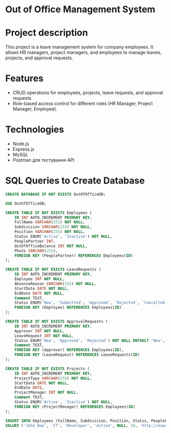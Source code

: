 # Out of Office Management System

# Project description

This project is a leave management system for company employees. It allows HR managers, project managers, and employees to manage leaves, projects, and approval requests.

# Features

- CRUD operations for employees, projects, leave requests, and approval requests.
- Role-based access control for different roles (HR Manager, Project Manager, Employee).

# Technologies

- Node.js
- Express.js
- MySQL
- Postman для тестування API

# SQL Queries to Create Database

```sql
CREATE DATABASE IF NOT EXISTS OutOfOfficeDB;

USE OutOfOfficeDB;

CREATE TABLE IF NOT EXISTS Employees (
    ID INT AUTO_INCREMENT PRIMARY KEY,
    FullName VARCHAR(255) NOT NULL,
    Subdivision VARCHAR(255) NOT NULL,
    Position VARCHAR(255) NOT NULL,
    Status ENUM('Active', 'Inactive') NOT NULL,
    PeoplePartner INT,
    OutOfOfficeBalance INT NOT NULL,
    Photo VARCHAR(255),
    FOREIGN KEY (PeoplePartner) REFERENCES Employees(ID)
);

CREATE TABLE IF NOT EXISTS LeaveRequests (
    ID INT AUTO_INCREMENT PRIMARY KEY,
    Employee INT NOT NULL,
    AbsenceReason VARCHAR(255) NOT NULL,
    StartDate DATE NOT NULL,
    EndDate DATE NOT NULL,
    Comment TEXT,
    Status ENUM('New', 'Submitted', 'Approved', 'Rejected', 'Cancelled') NOT NULL DEFAULT 'New',
    FOREIGN KEY (Employee) REFERENCES Employees(ID)
);

CREATE TABLE IF NOT EXISTS ApprovalRequests (
    ID INT AUTO_INCREMENT PRIMARY KEY,
    Approver INT NOT NULL,
    LeaveRequest INT NOT NULL,
    Status ENUM('New', 'Approved', 'Rejected') NOT NULL DEFAULT 'New',
    Comment TEXT,
    FOREIGN KEY (Approver) REFERENCES Employees(ID),
    FOREIGN KEY (LeaveRequest) REFERENCES LeaveRequests(ID)
);

CREATE TABLE IF NOT EXISTS Projects (
    ID INT AUTO_INCREMENT PRIMARY KEY,
    ProjectType VARCHAR(255) NOT NULL,
    StartDate DATE NOT NULL,
    EndDate DATE,
    ProjectManager INT NOT NULL,
    Comment TEXT,
    Status ENUM('Active', 'Inactive') NOT NULL,
    FOREIGN KEY (ProjectManager) REFERENCES Employees(ID)
);

INSERT INTO Employees (FullName, Subdivision, Position, Status, PeoplePartner, OutOfOfficeBalance, Photo)
VALUES ('John Doe', 'IT', 'Developer', 'Active', NULL, 10, 'http://example.com/photo.jpg');
```
